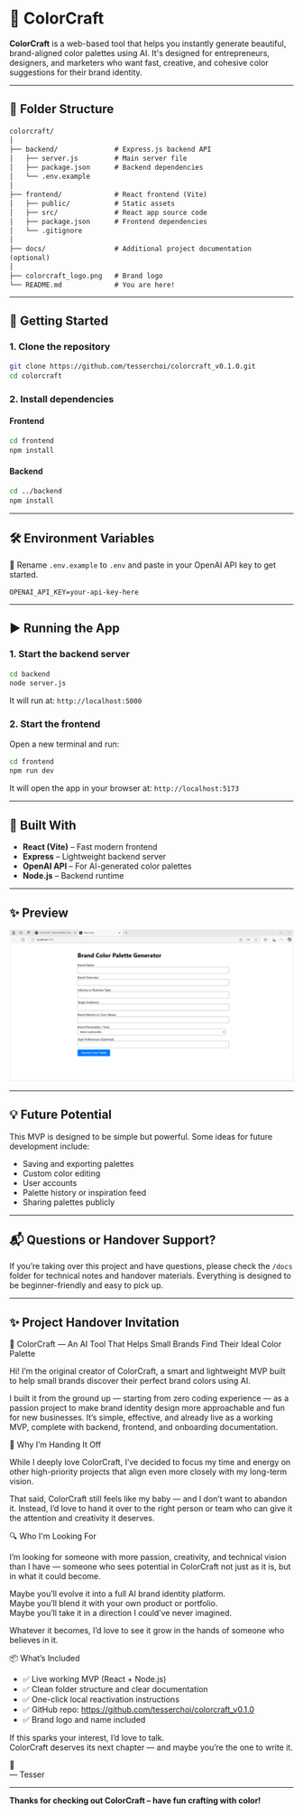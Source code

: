 # 🎨 ColorCraft

**ColorCraft** is a web-based tool that helps you instantly generate beautiful, brand-aligned color palettes using AI. It's designed for entrepreneurs, designers, and marketers who want fast, creative, and cohesive color suggestions for their brand identity.

---

## 📂 Folder Structure

```
colorcraft/
│
├── backend/              # Express.js backend API
│   ├── server.js         # Main server file
│   ├── package.json      # Backend dependencies
│   └── .env.example
│
├── frontend/             # React frontend (Vite)
│   ├── public/           # Static assets
│   ├── src/              # React app source code
│   ├── package.json      # Frontend dependencies
│   └── .gitignore
│
├── docs/                 # Additional project documentation (optional)
│
├── colorcraft_logo.png   # Brand logo
└── README.md             # You are here!
```

---

## 🚀 Getting Started

### 1. Clone the repository

```bash
git clone https://github.com/tesserchoi/colorcraft_v0.1.0.git
cd colorcraft
```

### 2. Install dependencies

#### Frontend

```bash
cd frontend
npm install
```

#### Backend

```bash
cd ../backend
npm install
```

---

## 🛠 Environment Variables

🔑 Rename `.env.example` to `.env` and paste in your OpenAI API key to get started.

```
OPENAI_API_KEY=your-api-key-here
```

---

## ▶️ Running the App

### 1. Start the backend server

```bash
cd backend
node server.js
```

It will run at: `http://localhost:5000`

### 2. Start the frontend

Open a new terminal and run:

```bash
cd frontend
npm run dev
```

It will open the app in your browser at: `http://localhost:5173`

---

## 🧠 Built With

- **React (Vite)** – Fast modern frontend
- **Express** – Lightweight backend server
- **OpenAI API** – For AI-generated color palettes
- **Node.js** – Backend runtime

---

## ✨ Preview

![ColorCraft Screenshot](./frontend/public/screenshot.png)


---

## 💡 Future Potential

This MVP is designed to be simple but powerful. Some ideas for future development include:
- Saving and exporting palettes
- Custom color editing
- User accounts
- Palette history or inspiration feed
- Sharing palettes publicly

---

## 📬 Questions or Handover Support?

If you’re taking over this project and have questions, please check the `/docs` folder for technical notes and handover materials. Everything is designed to be beginner-friendly and easy to pick up.

---

## ✨ Project Handover Invitation

🌈 ColorCraft — An AI Tool That Helps Small Brands Find Their Ideal Color Palette

Hi! I’m the original creator of ColorCraft, a smart and lightweight MVP built to help small brands discover their perfect brand colors using AI.

I built it from the ground up — starting from zero coding experience — as a passion project to make brand identity design more approachable and fun for new businesses. It’s simple, effective, and already live as a working MVP, complete with backend, frontend, and onboarding documentation.

🚀 Why I’m Handing It Off

While I deeply love ColorCraft, I’ve decided to focus my time and energy on other high-priority projects that align even more closely with my long-term vision.

That said, ColorCraft still feels like my baby — and I don’t want to abandon it. Instead, I’d love to hand it over to the right person or team who can give it the attention and creativity it deserves.

🔍 Who I'm Looking For

I’m looking for someone with more passion, creativity, and technical vision than I have — someone who sees potential in ColorCraft not just as it is, but in what it could become.

Maybe you’ll evolve it into a full AI brand identity platform.  
Maybe you’ll blend it with your own product or portfolio.  
Maybe you’ll take it in a direction I could’ve never imagined.

Whatever it becomes, I’d love to see it grow in the hands of someone who believes in it.

📦 What’s Included

- ✅ Live working MVP (React + Node.js)
- ✅ Clean folder structure and clear documentation
- ✅ One-click local reactivation instructions
- ✅ GitHub repo: https://github.com/tesserchoi/colorcraft_v0.1.0
- ✅ Brand logo and name included

If this sparks your interest, I’d love to talk.  
ColorCraft deserves its next chapter — and maybe you’re the one to write it.

🖤  
— Tesser

---

**Thanks for checking out ColorCraft – have fun crafting with color!**
